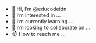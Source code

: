 - 👋 Hi, I’m @educodeidn
- 👀 I’m interested in ...
- 🌱 I’m currently learning ...
- 💞️ I’m looking to collaborate on ...
- 📫 How to reach me ...

<!---
educodeidn/educodeidn is a ✨ special ✨ repository because its `README.md` (this file) appears on your GitHub profile.
You can click the Preview link to take a look at your changes.
--->
